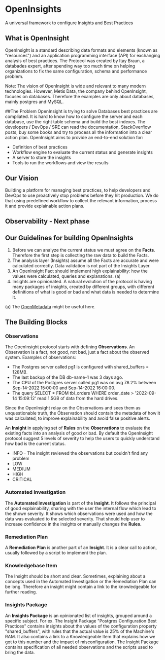 # OpenInsights
A universal framework to configure Insights and Best Practices


## What is OpenInsight
OpenInsight is a standard describing data formats and elements (known as "resources") and an application programming interface (API) for exchanging analysis of best practices. 
The Protocol was created by Itay Braun, a databades expert, after spending way too much time on helping organizations to fix the same configuration, schema and performance problem. 

Note: The vision of OpenInsight is wide and relevant to many modern technologies. However, Metis Data, the company behind OpenInsight, focuses on databases. Therefore the examples are only about databases, mainly postgres and MySQL.  

##The Problem OpenInsight is trying to solve
Databases best practices are compliated. It is hard to know how to configure the server and each database, use the right table schema and build the best indexes. The developers / DevOps / SRE can read the documentation, StackOverflow posts, buy some books and try to process all the information into a clear action plan. 
OpenInsight aims to provide an end-to-end solution for: 
- Definition of best practices
- Workflow engine to evaluate the current status and generate insights
- A server to store the insights
- Tools to run the workflows and view the results

## Our Vision 
Building a platform for managing best practices, to help developers and DevOps to use proactively stop problems before they hit production. 
We do that using predefined workflow to collect the relevant information, process it and provide explainable action plans.   

## Observability - Next phase


## Our Guidelines for building OpenInsights
1. Before we can analyze the current status we must agree on the **Facts**. Therefore the first step is collecting the raw data to build the Facts. 
2. The analysis layer (Insights) assume all the Facts are accurate and were calculated correctly. Data validation is not part of the Insights Layer. 
3. An OpenInsight Fact should implement high explainability: how the values were calculated, queries and explanations. (a) 
4. Insights are opinionated. A natural evolution of the protocol is having many packages of insights, created by different groups, with different definitions of what is good or bad and what data is needed to determine it. 


(a) The [OpenMetadata](https://open-metadata.org/) might be useful here.

## The Building Blocks
### Observations
The OpenInsight protocol starts with defining **Observations**. An Observation is a fact, not good, not bad, just a fact about the observed system. 
Examples of observations: 
* The Postgres server called pg1 is configured with shared_buffers = 128MB.
* The last backup of the DB db-name-1 was 3 days ago.
* The CPU of the Postgres server called pg1 was on avg 78.2% between Sep-14-2022 15:00:00 and Sep-14-2022 16:00:00.
* The query SELECT * FROM tbl_orders WHERE order_date > '2022-09-14 15:09:12' read 1.5GB of data from the hard drives.

Since the OpenInsight relay on the Observations and sees them as unquestionable truth, the Observation should contain the metadata of how it was calculated, to improve explainability and avoid false positive alerts. 

An **Insight** in applying set of **Rules** on the **Observations** to evaluate the existing facts into an analysis of good or bad. By default the OpenInsight protocol suggest 5 levels of severity to help the users to quickly understand how bad is the current status.
* INFO - The insight reviewed the observations but couldn't find any problem
* LOW
* MEDIUM
* HIGH
* CRITICAL

### Automated Investigation
The **Automated Investigation** is part of the **Insight**. It follows the principal of good explainability, sharing with the user the internal flow which lead to the shown severity. It shows which observations were used and how the data was evaluated to the selected severity. That should help user to increase confidence in the insights or manually changes the **Rules**. 

### Remediation Plan
A **Remediation Plan** is another part of an **Insight**. It is a clear call to action, usually followed by a script to implement the plan. 

### Knowledgebase Item 
The Insight should be short and clear. Sometimes, explaining about a concepts used in the Automated Investigation or the Remediation Plan can be long. Therefore an insight might contain a link to the knowledgeable for further reading. 

### Insights Package
An **Insights Package** is an opinionated list of insights, grouped around a specific subject. 
For ex. The Insight Package "Postgres Configuration Best Practices" contains insights about the values of the configuration property "shared_buffers", with rules that the actual value is 25% of the Machine's RAM. It also contains a link to a Knowledgeable Item that explains how we got to this number and the impact of misconfiguration. 
The Insight Package contains specification of all needed observations and the scripts used to bring the data. 



